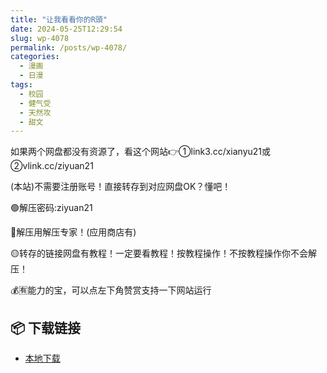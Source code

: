 ```yaml
---
title: "让我看看你的R頭"
date: 2024-05-25T12:29:54
slug: wp-4078
permalink: /posts/wp-4078/
categories:
  - 漫画
  - 日漫
tags:
  - 校园
  - 健气受
  - 天然攻
  - 甜文
---
```


如果两个网盘都没有资源了，看这个网站👉①link3.cc/xianyu21或②vlink.cc/ziyuan21

(本站)不需要注册账号！直接转存到对应网盘OK？懂吧！

🟢解压密码:ziyuan21

🔵解压用解压专家！(应用商店有)

🟡转存的链接网盘有教程！一定要看教程！按教程操作！不按教程操作你不会解压！

💰🈶能力的宝，可以点左下角赞赏支持一下网站运行

## 📦 下载链接
- [本地下载](https://blziyuan21.com/pay-download/4078?key=1790a1b0ca&down_id=0)

